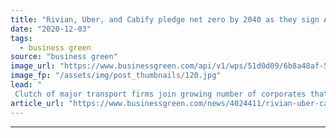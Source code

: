 ```yaml
---
title: "Rivian, Uber, and Cabify pledge net zero by 2040 as they sign Amazon's Climate Pledge"
date: "2020-12-03"
tags: 
  - business green
source: "business green"
image_url: "https://www.businessgreen.com/api/v1/wps/51d0d09/6b8a48af-55a1-42a9-bd17-ceb44712664d/4/2019-03-normal-185x114.jpg"
image_fp: "/assets/img/post_thumbnails/120.jpg"
lead: "
 Clutch of major transport firms join growing number of corporates that have pledged to reach net zero emissions over the coming decades  ..."
article_url: "https://www.businessgreen.com/news/4024411/rivian-uber-cabify-pledge-net-zero-2040-sign-amazon-climate-pledge"
---
```


---
